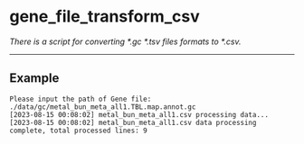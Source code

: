 # gene_file_transform_csv
*There is a script for converting \*.gc \*.tsv files formats to \*.csv.*

---

## Example

```
Please input the path of Gene file: ./data/gc/metal_bun_meta_all1.TBL.map.annot.gc
[2023-08-15 00:08:02] metal_bun_meta_all1.csv processing data...
[2023-08-15 00:08:02] metal_bun_meta_all1.csv data processing complete, total processed lines: 9
```

